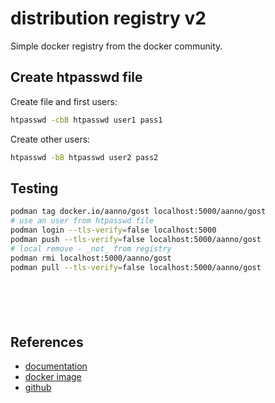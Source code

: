 # distribution registry v2

Simple docker registry from the docker community.

## Create htpasswd file 

Create file and first users:
```bash
htpasswd -cbB htpasswd user1 pass1
```

Create other users:
```bash
htpasswd -bB htpasswd user2 pass2
```

## Testing

```bash
podman tag docker.io/aanno/gost localhost:5000/aanno/gost
# use an user from htpasswd file
podman login --tls-verify=false localhost:5000
podman push --tls-verify=false localhost:5000/aanno/gost
# local remove - _not_ from registry
podman rmi localhost:5000/aanno/gost
podman pull --tls-verify=false localhost:5000/aanno/gost
```

```bash
```

```bash
```

```bash
```

```bash
```

```bash
```



## References

* [documentation](https://distribution.github.io/distribution/about/configuration/)
* [docker image](https://hub.docker.com/_/registry)
* [github](https://github.com/distribution/distribution)
